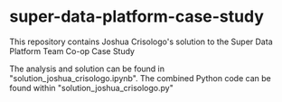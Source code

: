 # super-data-platform-case-study

This repository contains Joshua Crisologo's solution to the Super Data Platform Team Co-op Case Study

The analysis and solution can be found in "solution_joshua_crisologo.ipynb".
The combined Python code can be found within "solution_joshua_crisologo.py"